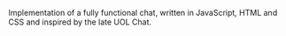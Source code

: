 Implementation of a fully functional chat, written in JavaScript, HTML and CSS and inspired by the late UOL Chat.

